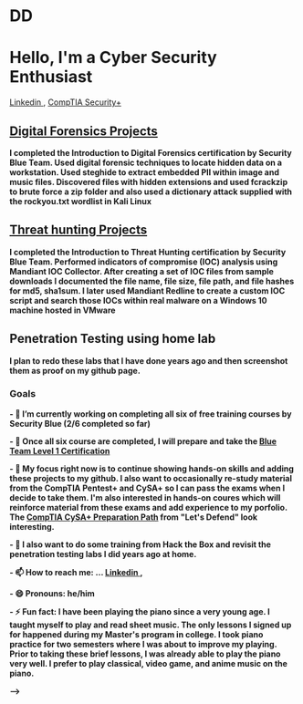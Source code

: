 # DD
<h1>Hello, I'm a Cyber Security Enthusiast </h1>
 <a href="www.linkedin.com/in/deshard-dennison-3b8382270/"> Linkedin </a>, 
 <a href="https://www.certmetrics.com/comptia/public/transcript.aspx?transcript=6ML0LQGC3MVEQD5Y">CompTIA Security+ </a>
 
<h2><a href="[Digital Forensics Projects](https://github.com/XwX72e8Qych2AmLJX8hPy/Digital-Forensics)">Digital Forensics Projects </a></h2>
<b> I completed the Introduction to Digital Forensics certification by Security Blue Team. Used digital forensic techniques to locate hidden data on a workstation. Used steghide to extract embedded PII within image and music files. Discovered files with hidden extensions and used fcrackzip to brute force a zip folder and also used a dictionary attack supplied with the rockyou.txt wordlist in Kali Linux</b>

<h2><a href="Threat Hunting Projects"> Threat hunting Projects</a></h2>
<b>I completed the Introduction to Threat Hunting certification by Security Blue Team. Performed indicators of compromise (IOC) analysis using Mandiant IOC Collector. After creating a set of IOC files from sample downloads I documented the file name, file size, file path, and file hashes for md5, sha1sum. I later used Mandiant Redline to create a custom IOC script and search those IOCs within real malware on a Windows 10 machine hosted in VMware</b>

<h2> Penetration Testing using home lab</h2>
<b>I plan to redo these labs that I have done years ago and then screenshot them as proof on my github page.</b>

<h3>Goals</h3>
<b> 
 <p>- 🔭 I’m currently working on completing all six of free training courses by Security Blue (2/6 completed so far)</p>
 <p>- 🔭 Once all six course are completed, I will prepare and take the <a href= "https://www.securityblue.team/why-btl1/"> Blue Team Level 1 Certification</a></p>
<p>- 🌱 My focus right now is to continue showing hands-on skills and adding these projects to my github. I also want to occasionally re-study material from the CompTIA Pentest+ and CySA+ so I can pass the exams when I decide to take them. I'm also interested in hands-on coures which will reinforce material from these exams and add experience to my porfolio. The <u>CompTIA CySA+ Preparation Path</u> from "Let's Defend" look interesting.</p>
<p>- 🌱 I also want to do some training from Hack the Box and revisit the penetration testing labs I did years ago at home. </p>
<p>- 📫 How to reach me: ...
  <a href="www.linkedin.com/in/deshard-dennison-3b8382270/"> Linkedin </a>, </p>
<p>- 😄 Pronouns: he/him </p>
<p>- ⚡ Fun fact: I have been playing the piano since a very young age. I taught myself to play and read sheet music. The only lessons I signed up for happened during my Master's program in college. I took piano practice for two semesters where I was about to improve my playing. Prior to taking these brief lessons, I was already able to play the piano very well. I prefer to play classical, video game, and anime music on the piano. </p>
--></b>
